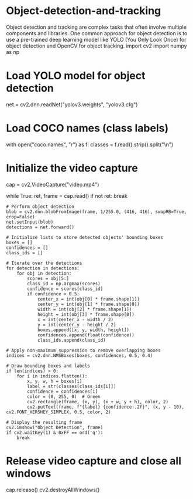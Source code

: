 # Object-detection-and-tracking
Object detection and tracking are complex tasks that often involve multiple components and libraries. One common approach for object detection is to use a pre-trained deep learning model like YOLO (You Only Look Once) for object detection and OpenCV for object tracking.
import cv2
import numpy as np

# Load YOLO model for object detection
net = cv2.dnn.readNet("yolov3.weights", "yolov3.cfg")

# Load COCO names (class labels)
with open("coco.names", "r") as f:
    classes = f.read().strip().split("\n")

# Initialize the video capture
cap = cv2.VideoCapture("video.mp4")

while True:
    ret, frame = cap.read()
    if not ret:
        break

    # Perform object detection
    blob = cv2.dnn.blobFromImage(frame, 1/255.0, (416, 416), swapRB=True, crop=False)
    net.setInput(blob)
    detections = net.forward()

    # Initialize lists to store detected objects' bounding boxes
    boxes = []
    confidences = []
    class_ids = []

    # Iterate over the detections
    for detection in detections:
        for obj in detection:
            scores = obj[5:]
            class_id = np.argmax(scores)
            confidence = scores[class_id]
            if confidence > 0.5:
                center_x = int(obj[0] * frame.shape[1])
                center_y = int(obj[1] * frame.shape[0])
                width = int(obj[2] * frame.shape[1])
                height = int(obj[3] * frame.shape[0])
                x = int(center_x - width / 2)
                y = int(center_y - height / 2)
                boxes.append([x, y, width, height])
                confidences.append(float(confidence))
                class_ids.append(class_id)

    # Apply non-maximum suppression to remove overlapping boxes
    indices = cv2.dnn.NMSBoxes(boxes, confidences, 0.5, 0.4)

    # Draw bounding boxes and labels
    if len(indices) > 0:
        for i in indices.flatten():
            x, y, w, h = boxes[i]
            label = str(classes[class_ids[i]])
            confidence = confidences[i]
            color = (0, 255, 0)  # Green
            cv2.rectangle(frame, (x, y), (x + w, y + h), color, 2)
            cv2.putText(frame, f"{label} {confidence:.2f}", (x, y - 10), cv2.FONT_HERSHEY_SIMPLEX, 0.5, color, 2)

    # Display the resulting frame
    cv2.imshow("Object Detection", frame)
    if cv2.waitKey(1) & 0xFF == ord('q'):
        break

# Release video capture and close all windows
cap.release()
cv2.destroyAllWindows()
